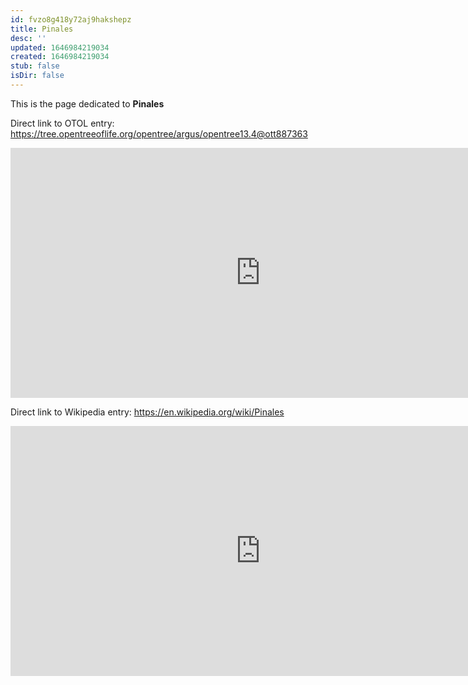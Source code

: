 ```yaml
---
id: fvzo8g418y72aj9hakshepz
title: Pinales
desc: ''
updated: 1646984219034
created: 1646984219034
stub: false
isDir: false
---
```

This is the page dedicated to **Pinales**


Direct link to OTOL entry: https://tree.opentreeoflife.org/opentree/argus/opentree13.4@ott887363



<html>
    <body>
    <iframe src="https://tree.opentreeoflife.org/opentree/argus/opentree13.4@ott887363"
    width="800" height="400" frameborder="0" allowfullscreen> </iframe>
    </body>
</html>
    


Direct link to Wikipedia entry: https://en.wikipedia.org/wiki/Pinales



<html>
    <body>
    <iframe src="https://en.wikipedia.org/wiki/Pinales"
    width="800" height="400" frameborder="0" allowfullscreen> </iframe>
    </body>
</html>
    
